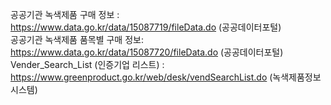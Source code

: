 공공기관 녹색제품 구매 정보 : https://www.data.go.kr/data/15087719/fileData.do  (공공데이터포털)  
공공기관 녹색제품 품목별 구매 정보: https://www.data.go.kr/data/15087720/fileData.do  (공공데이터포털)  
Vender_Search_List (인증기업 리스트) : https://www.greenproduct.go.kr/web/desk/vendSearchList.do  (녹색제품정보시스템)
